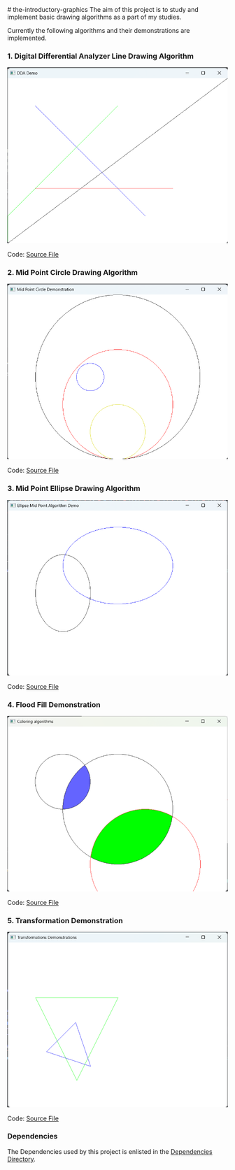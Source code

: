<link href="mark.css" type="text/css" rel="stylesheet"/>
# the-introductory-graphics
The aim of this project is to study and implement basic drawing algorithms as a part of my studies.

Currently the following algorithms and their demonstrations are implemented.

### 1. Digital Differential Analyzer Line Drawing Algorithm

![Screenshot](./src/DDADemo/Screenshots/s1.png)

Code: [Source File](./src/DDADemo/main.cpp)

### 2. Mid Point Circle Drawing Algorithm

![Screenshot](./src/MidPointCircleDemo/Screenshots/s1.png)

Code: [Source File](./src/MidPointCircleDemo/main.cpp)

### 3. Mid Point Ellipse Drawing Algorithm

![Screenshot](./src/MidPointEllipseDemo/Screenshots/s1.png)

Code: [Source File](./src/MidPointEllipseDemo/main.cpp)

### 4. Flood Fill Demonstration

![Screenshot](./src/ColorFillDemo/Screenshots/s1.png)

Code: [Source File](./src/ColorFillDemo/main.cpp)

### 5. Transformation Demonstration

![Screenshot](./src/TransformationsDemo/Screenshots/s1.png)

Code: [Source File](./src/TransformationsDemo/main.cpp)

### Dependencies
The Dependencies used by this project is enlisted in the [Dependencies Directory](./Dependencies/). 